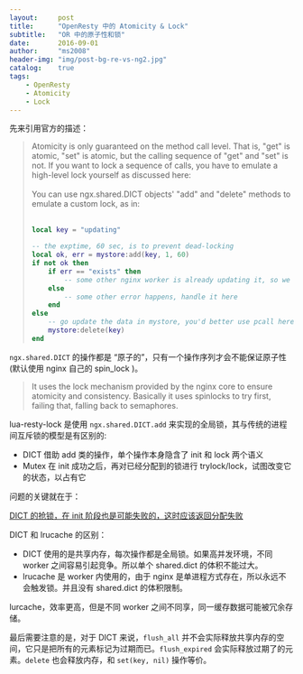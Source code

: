 ```yaml
---
layout:     post
title:      "OpenResty 中的 Atomicity & Lock"
subtitle:   "OR 中的原子性和锁"
date:       2016-09-01
author:     "ms2008"
header-img: "img/post-bg-re-vs-ng2.jpg"
catalog:    true
tags:
    - OpenResty
    - Atomicity
    - Lock
---
```


先来引用官方的描述：

> Atomicity is only guaranteed on the method call level. That is, "get" is atomic, "set" is atomic, but the calling sequence of "get" and "set" is not. If you want to lock a sequence of calls, you have to emulate a high-level lock yourself as discussed here:
><br><br>
> You can use ngx.shared.DICT objects' "add" and "delete" methods to emulate a custom lock, as in:
><br><br>
>```lua
> local key = "updating"
>
> -- the exptime, 60 sec, is to prevent dead-locking
> local ok, err = mystore:add(key, 1, 60)
> if not ok then
>     if err == "exists" then
>         -- some other nginx worker is already updating it, so we give up
>     else
>         -- some other error happens, handle it here
>     end
> else
>     -- go update the data in mystore, you'd better use pcall here to prevent crashing in the middle
>     mystore:delete(key)
> end
>```

`ngx.shared.DICT` 的操作都是 “原子的”，只有一个操作序列才会不能保证原子性(默认使用 nginx 自己的 spin_lock )。

> It uses the lock mechanism provided by the nginx core to ensure atomicity and consistency. Basically it uses spinlocks to try first, failing that, falling back to semaphores.

lua-resty-lock 是使用 `ngx.shared.DICT.add` 来实现的全局锁，其与传统的进程间互斥锁的模型是有区别的:

-  DICT 借助 add 类的操作，单个操作本身隐含了 init 和 lock 两个语义
- Mutex 在 init 成功之后，再对已经分配到的锁进行 trylock/lock，试图改变它的状态，以占有它

问题的关键就在于：

<u>DICT 的抢锁，在 init 阶段也是可能失败的，这时应该返回分配失败</u>

DICT 和 lrucache 的区别：

- DICT 使用的是共享内存，每次操作都是全局锁。如果高并发环境，不同 worker 之间容易引起竞争。所以单个 shared.dict 的体积不能过大。
- lrucache 是 worker 内使用的，由于 nginx 是单进程方式存在，所以永远不会触发锁。并且没有 shared.dict 的体积限制。

lurcache，效率更高，但是不同 worker 之间不同享，同一缓存数据可能被冗余存储。

最后需要注意的是，对于 DICT 来说，`flush_all` 并不会实际释放共享内存的空间，它只是把所有的元素标记为过期而已。`flush_expired` 会实际释放过期了的元素。`delete` 也会释放内存，和 `set(key, nil)` 操作等价。
